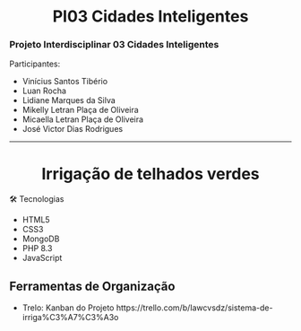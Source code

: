 <h1 align="center">PI03 Cidades Inteligentes</h1>
<h3>Projeto Interdisciplinar 03 Cidades Inteligentes</h3> 
<p>Participantes:</p>
<ul>
  <li>Vinícius Santos Tibério</li>
  <li>Luan Rocha</li>
  <li>Lidiane Marques da Silva</li>
  <li>Mikelly Letran Plaça de Oliveira</li>
  <li>Micaella Letran Plaça de Oliveira</li>
  <li>José Victor Dias Rodrigues</li>
</ul>

<hr>
<h1 align="center">Irrigação de telhados verdes</h1>
<p>🛠 Tecnologias</p>
<ul>
  <li>HTML5</li>
  <li>CSS3</li>
  <li>MongoDB</li>
  <li>PHP 8.3</li>
  <li>JavaScript</li>
</ul>

<h2>Ferramentas de Organização</h2>
<ul>
  <li>Trelo: Kanban do Projeto https://trello.com/b/Iawcvsdz/sistema-de-irriga%C3%A7%C3%A3o</li>
</ul>
